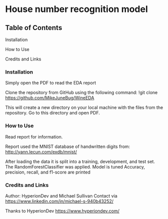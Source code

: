 # House number recognition model


## Table of Contents

Installation

How to Use

Credits and Links





### Installation

Simply open the PDF to read the EDA report

Clone the repository from GitHub using the following command: !git clone https://github.com/MikeJuneBug/WineEDA

This will create a new directory on your local machine with the files from the repository. Go to this directory and open PDF.





### How to Use

Read report for information.

Report used the MNIST database of handwritten digits from: 
http://yann.lecun.com/exdb/mnist/

After loading the data it is split into a training, development, and test set.
The RandomForestClassifier was applied.
Model is tuned
Accuracy, precision, recall, and f1-score are printed




### Credits and Links

Author: HyperionDev and Michael Sullivan Contact via https://www.linkedin.com/in/michael-s-940b43252/

Thanks to HyperionDev https://www.hyperiondev.com/

